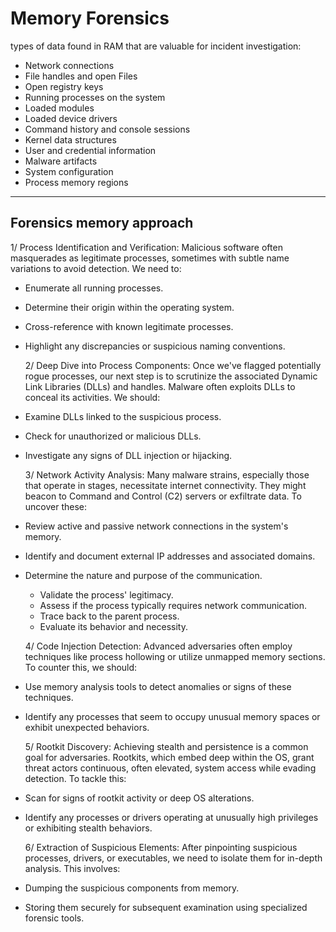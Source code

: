 # Memory Forensics

types of data found in RAM that are valuable for incident investigation:

- Network connections
- File handles and open Files
- Open registry keys
- Running processes on the system
- Loaded modules
- Loaded device drivers
- Command history and console sessions
- Kernel data structures
- User and credential information
- Malware artifacts
- System configuration
- Process memory regions


________________________________________________________________________________________

## Forensics memory approach
   1/ Process Identification and Verification: Malicious software often masquerades as legitimate processes, sometimes with subtle name variations to avoid detection. We need to:
   
- Enumerate all running processes.
- Determine their origin within the operating system.
- Cross-reference with known legitimate processes.
- Highlight any discrepancies or suspicious naming conventions.

   2/ Deep Dive into Process Components: Once we've flagged potentially rogue processes, our next step is to scrutinize the associated Dynamic Link Libraries (DLLs) and handles. Malware often exploits DLLs to conceal its activities. We should:
   
- Examine DLLs linked to the suspicious process.
- Check for unauthorized or malicious DLLs.
- Investigate any signs of DLL injection or hijacking.

  3/  Network Activity Analysis: Many malware strains, especially those that operate in stages, necessitate internet connectivity. They might beacon to Command and Control (C2) servers or exfiltrate data. To uncover these:
  
- Review active and passive network connections in the system's memory.
- Identify and document external IP addresses and associated domains.
- Determine the nature and purpose of the communication.
  - Validate the process' legitimacy.
  - Assess if the process typically requires network communication.
  - Trace back to the parent process.
  - Evaluate its behavior and necessity.

   4/ Code Injection Detection: Advanced adversaries often employ techniques like process hollowing or utilize unmapped memory sections. To counter this, we should:
   
- Use memory analysis tools to detect anomalies or signs of these techniques.
- Identify any processes that seem to occupy unusual memory spaces or exhibit unexpected behaviors.

   5/ Rootkit Discovery: Achieving stealth and persistence is a common goal for adversaries. Rootkits, which embed deep within the OS, grant threat actors continuous, often elevated, system access while evading detection. To tackle this:
   
- Scan for signs of rootkit activity or deep OS alterations.
- Identify any processes or drivers operating at unusually high privileges or exhibiting stealth behaviors.

  6/  Extraction of Suspicious Elements: After pinpointing suspicious processes, drivers, or executables, we need to isolate them for in-depth analysis. This involves:
  
- Dumping the suspicious components from memory.
- Storing them securely for subsequent examination using specialized forensic tools.












